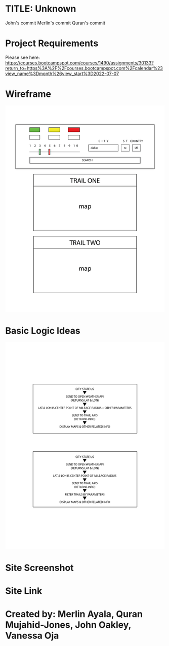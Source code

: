 # TITLE: Unknown

John's commit
Merlin's commit
Quran's commit

# Project Requirements

Please see here: https://courses.bootcampspot.com/courses/1490/assignments/30133?return_to=https%3A%2F%2Fcourses.bootcampspot.com%2Fcalendar%23view_name%3Dmonth%26view_start%3D2022-07-07

# Wireframe

![wireframe image of project one](./assets/images/PROJECT%20ONE%20SMU-01.png)

# Basic Logic Ideas

![Basic logic of the project](./assets/images/PROJECT%20ONE%20SMU-02.png)

# Site Screenshot

# Site Link

# Created by: Merlin Ayala, Quran Mujahid-Jones, John Oakley, Vanessa Oja